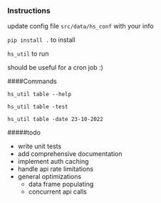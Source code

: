### Instructions

update config file `src/data/hs_conf` with your info

`pip install .` to install

`hs_util` to run

should be useful for a cron job :)

####Commands

`hs_util table --help`

`hs_util table -test`

`hs_util table -date 23-10-2022`

#####todo

* write unit tests
* add comprehensive documentation
* implement auth caching
* handle api rate limitations
* general optimizations
    - data frame populating
    - concurrent api calls
